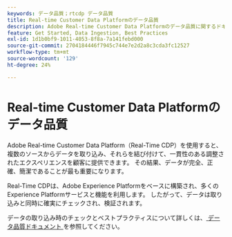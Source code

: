 ```yaml
---
keywords: データ品質；rtcdp データ品質
title: Real-time Customer Data Platformのデータ品質
description: Adobe Real-time Customer Data Platformのデータ品質に関するドキュメント
feature: Get Started, Data Ingestion, Best Practices
exl-id: 1d1b0bf9-1011-4053-8f8a-7a141febd000
source-git-commit: 2704184446f7945c744e7e2d2a8c3cda3fc12527
workflow-type: tm+mt
source-wordcount: '129'
ht-degree: 24%

---
```


# Real-time Customer Data Platformのデータ品質

Adobe Real-time Customer Data Platform（Real-Time CDP）を使用すると、複数のソースからデータを取り込み、それらを結び付けて、一貫性のある調整されたエクスペリエンスを顧客に提供できます。 その結果、データが完全、正確、簡潔であることが最も重要になります。

Real-Time CDPは、Adobe Experience Platformをベースに構築され、多くのExperience Platformサービスと機能を利用します。 したがって、データは取り込みと同時に確実にチェックされ、検証されます。

データの取り込み時のチェックとベストプラクティスについて詳しくは、[&#x200B; データ品質ドキュメント &#x200B;](../../ingestion/quality/overview.md) を参照してください。
